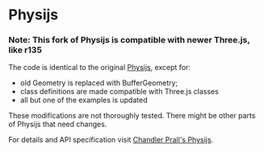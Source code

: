 Physijs
=======

### Note: This fork of Physijs is compatible with newer Three.js, like r135
The code is identical to the original [Physijs](https://github.com/chandlerprall/Physijs), except for:
- old Geometry is replaced with BufferGeometry;
- class definitions are made compatible with Three.js classes
- all but one of the examples is updated

These modifications are not thoroughly tested. There might be other parts of Physijs that need changes.

For details and API specification visit [Chandler Prall's Physijs](https://github.com/chandlerprall/Physijs).
